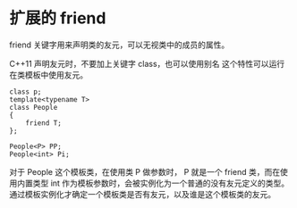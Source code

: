 # 扩展的 friend

friend 关键字用来声明类的友元，可以无视类中的成员的属性。

C++11 声明友元时，不要加上关键字 class，也可以使用别名
这个特性可以运行在类模板中使用友元。

```
class p;
template<typename T>
class People
{
    friend T;
};

People<P> PP;
People<int> Pi;
```

对于 People 这个模板类，在使用类 P 做参数时， P 就是一个 friend 类，而在使用内置类型 int 作为模板参数时，会被实例化为一个普通的没有友元定义的类型。
通过模板实例化才确定一个模板类是否有友元，以及谁是这个模板类的友元。

